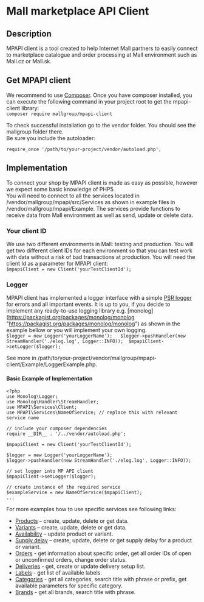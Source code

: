# Mall marketplace API Client

## Description 
MPAPI client is a tool created to help Internet Mall partners to easily connect to marketplace catalogue and order processing at Mall environment such as Mall.cz or Mall.sk. 
## Get MPAPI client 
We recommend to use [Composer](https://getcomposer.org/doc/00-intro.md "see https://getcomposer.org/doc/00-intro.md , if you have it not installed yet"). Once you have composer installed,  you can execute the following command in your project root to get the mpapi-client library:  
`composer require mallgroup/mpapi-client `

To check successful installation go to the vendor folder. You should see the mallgroup folder there.  
Be sure you include the autoloader: 
 
`require_once '/path/to/your-project/vendor/autoload.php';`
 
## Implementation 
To connect  your shop by MPAPI client is made as easy as possible, however we expect some basic knowledge of PHP5.  
You will need to connect to all the services located in /vendor/mallgroup/mpapi/src/Services as shown in example files in /vendor/mallgroup/mpapi/Example. The services provide functions to receive data from Mall environment as well as send, update or delete data. 
### Your client ID 
We use two different environments in Mall: testing and production. You will get two different client IDs for each environment so that you can test work with data without a risk of bad transactions at production. 
You will need the client Id as a parameter  for MPAPI client:  
`$mpapiClient = new Client('yourTestClientId');` 
### Logger 
MPAPI client has implemented a logger interface with a simple [PSR logger](https://packagist.org/packages/psr/log "https://packagist.org/packages/psr/log")  for errors and all important events. It is up to you, if you decide to implement any ready-to-use logging library e.g. [monolog] (https://packagist.org/packages/monolog/monolog "https://packagist.org/packages/monolog/monolog") as shown in the example bellow or you will implement your own logging.  
`$logger = new Logger('yourLoggerName');  
$logger->pushHandler(new StreamHandler('./elog.log', Logger::INFO)); 
$mpapiClient->setLogger($logger);`
 
See more in /path/to/your-project/vendor/mallgroup/mpapi-client/Example/LoggerExample.php. 
 
#### Basic Example of Implementation 
 
```
<?php 
use Monolog\Logger; 
use Monolog\Handler\StreamHandler;
use MPAPI\Services\Client;
use MPAPI\Services\NameOfService; // replace this with relevant service name
 
// include your composer dependencies 
require __DIR__ . '/../vendor/autoload.php'; 
 
$mpapiClient = new Client('yourTestClientId'); 
 
$logger = new Logger('yourLoggerName'); 
$logger->pushHandler(new StreamHandler('./elog.log', Logger::INFO)); 
 
// set logger into MP API client 
$mpapiClient->setLogger($logger); 

// create instance of the required service
$exampleService = new NameOfService($mpapiClient); 
...
```
For more examples how to use specific services see following links:  
* [Products](https://github.com/mallgroup/mpapi-client-php/blob/master/doc/PRODUCTS.md) – create, update, delete or get data.  
* [Variants](https://github.com/mallgroup/mpapi-client-php/blob/master/doc/VARIANTS.md) – create, update, delete or get data.  
* [Availability](https://github.com/mallgroup/mpapi-client-php/blob/master/doc/AVAILABILITY.md) – update product or variant.  
* [Supply delay](https://github.com/mallgroup/mpapi-client-php/blob/master/doc/SUPPLY_DELAY.md) – create, update, delete or get supply delay for a product or variant.  
* [Orders](https://github.com/mallgroup/mpapi-client-php/blob/master/doc/ORDERS.md) - get information about specific order, get all order IDs of open or unconfirmed orders, change order status.  
* [Deliveries](https://github.com/mallgroup/mpapi-client-php/blob/master/doc/DELIVERIES.md) - get, create or update delivery setup list.  
* [Labels](https://github.com/mallgroup/mpapi-client-php/blob/master/doc/LABELS.md) - get list of available labels.  
* [Categories](https://github.com/mallgroup/mpapi-client-php/blob/master/doc/CATEGORIES.md) - get all categories, search title with phrase or prefix, get available parameters for specific category.  
* [Brands](https://github.com/mallgroup/mpapi-client-php/blob/master/doc/BRANDS.md) - get all brands, search title with phrase.
    
